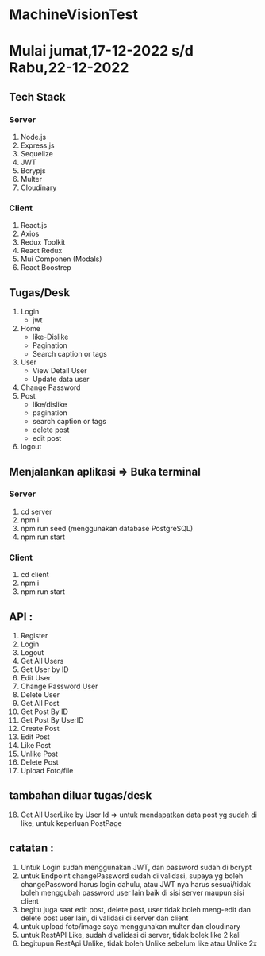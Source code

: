 # MachineVisionTest

# Mulai jumat,17-12-2022 s/d Rabu,22-12-2022

## Tech Stack

### Server

1. Node.js
2. Express.js
3. Sequelize
4. JWT
5. Bcrypjs
6. Multer
7. Cloudinary

### Client

1. React.js
2. Axios
3. Redux Toolkit
4. React Redux
5. Mui Componen (Modals)
6. React Boostrep

## Tugas/Desk

1. Login
   - jwt
2. Home
   - like-Dislike
   - Pagination
   - Search caption or tags
3. User
   - View Detail User
   - Update data user
4. Change Password
5. Post
   - like/dislike
   - pagination
   - search caption or tags
   - delete post
   - edit post
6. logout

## Menjalankan aplikasi => Buka terminal

### Server

1. cd server
2. npm i
3. npm run seed (menggunakan database PostgreSQL)
4. npm run start

### Client

1. cd client
2. npm i
3. npm run start

## API :

1. Register
2. Login
3. Logout
4. Get All Users
5. Get User by ID
6. Edit User
7. Change Password User
8. Delete User
9. Get All Post
10. Get Post By ID
11. Get Post By UserID
12. Create Post
13. Edit Post
14. Like Post
15. Unlike Post
16. Delete Post
17. Upload Foto/file

## tambahan diluar tugas/desk

18. Get All UserLike by User Id => untuk mendapatkan data post yg sudah di like, untuk keperluan PostPage

## catatan :

1. Untuk Login sudah menggunakan JWT, dan password sudah di bcrypt
2. untuk Endpoint changePassword sudah di validasi, supaya yg boleh changePassword harus login dahulu, atau JWT nya harus sesuai/tidak boleh menggubah password user lain baik di sisi server maupun sisi client
3. begitu juga saat edit post, delete post, user tidak boleh meng-edit dan delete post user lain, di validasi di server dan client
4. untuk upload foto/image saya menggunakan multer dan cloudinary
5. untuk RestAPI Like, sudah divalidasi di server, tidak bolek like 2 kali
6. begitupun RestApi Unlike, tidak boleh Unlike sebelum like atau Unlike 2x
